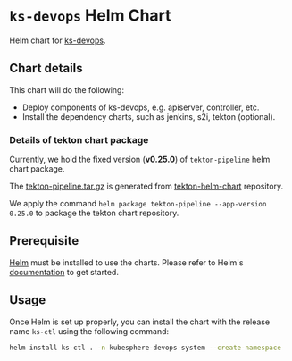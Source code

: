 # `ks-devops` Helm Chart

Helm chart for [ks-devops](https://github.com/kubesphere/ks-devops).

## Chart details

This chart will do the following:
* Deploy components of ks-devops, e.g. apiserver, controller, etc.
* Install the dependency charts, such as jenkins, s2i, tekton (optional).

### Details of tekton chart package

Currently, we hold the fixed version (**v0.25.0**) of `tekton-pipeline` helm chart package. 

The [tekton-pipeline.tar.gz](charts/tekton-pipeline-0.25.0.tgz) is generated from [tekton-helm-chart](https://github.com/cdfoundation/tekton-helm-chart) repository. 

We apply the command `helm package tekton-pipeline --app-version 0.25.0` to package the tekton chart repository.


## Prerequisite

[Helm](https://helm.sh) must be installed to use the charts.
Please refer to Helm's [documentation](https://helm.sh/docs/) to get started.

## Usage

Once Helm is set up properly, you can install the chart with the release name `ks-ctl` using the following command:

```bash
helm install ks-ctl . -n kubesphere-devops-system --create-namespace
```

